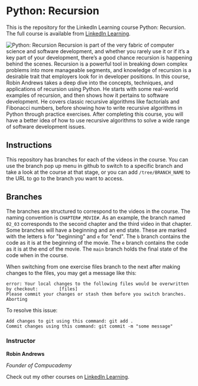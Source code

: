 # Python: Recursion
This is the repository for the LinkedIn Learning course Python: Recursion. The full course is available from [LinkedIn Learning][lil-course-url].

![Python: Recursion][lil-thumbnail-url] 
Recursion is part of the very fabric of computer science and software development, and whether you rarely use it or if it’s a key part of your development, there’s a good chance recursion is happening behind the scenes. Recursion is a powerful tool in breaking down complex problems into more manageable segments, and knowledge of recursion is a desirable trait that employers look for in developer positions. In this course, Robin Andrews takes a deep dive into the concepts, techniques, and applications of recursion using Python. He starts with some real-world examples of recursion, and then shows how it pertains to software development. He covers classic recursive algorithms like factorials and Fibonacci numbers, before showing how to write recursive algorithms in Python through practice exercises. After completing this course, you will have a better idea of how to use recursive algorithms to solve a wide range of software development issues.

## Instructions
This repository has branches for each of the videos in the course. You can use the branch pop up menu in github to switch to a specific branch and take a look at the course at that stage, or you can add `/tree/BRANCH_NAME` to the URL to go to the branch you want to access.

## Branches
The branches are structured to correspond to the videos in the course. The naming convention is `CHAPTER#_MOVIE#`. As an example, the branch named `02_03` corresponds to the second chapter and the third video in that chapter. 
Some branches will have a beginning and an end state. These are marked with the letters `b` for "beginning" and `e` for "end". The `b` branch contains the code as it is at the beginning of the movie. The `e` branch contains the code as it is at the end of the movie. The `main` branch holds the final state of the code when in the course.

When switching from one exercise files branch to the next after making changes to the files, you may get a message like this:

    error: Your local changes to the following files would be overwritten by checkout:        [files]
    Please commit your changes or stash them before you switch branches.
    Aborting

To resolve this issue:
	
    Add changes to git using this command: git add .
	Commit changes using this command: git commit -m "some message"

### Instructor

**Robin Andrews**

_Founder of Compucademy_

Check out my other courses on [LinkedIn Learning](https://www.linkedin.com/learning/instructors/robin-andrews?u=104).

[lil-course-url]: https://www.linkedin.com/learning/python-recursion
[lil-thumbnail-url]: https://cdn.lynda.com/course/2875238/2875238-1613499674834-16x9.jpg

